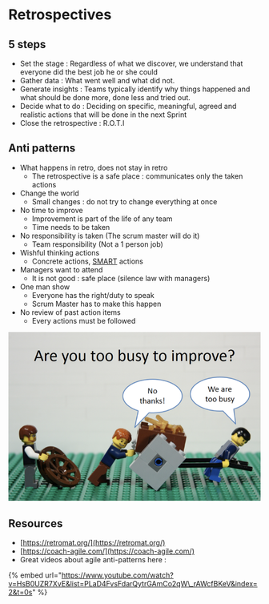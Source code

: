 # Retrospectives

## **5 steps**

* Set the stage : Regardless of what we discover, we understand that everyone did the best job he or she could
* Gather data : What went well and what did not.
* Generate insights : Teams typically identify why things happened and what should be done more, done less and tried out.
* Decide what to do : Deciding on specific, meaningful, agreed and realistic actions that will be done in the next Sprint
* Close the retrospective : R.O.T.I

## Anti patterns

* What happens in retro, does not stay in retro
  * The retrospective is a safe place : communicates only the taken actions
* Change the world 
  * Small changes : do not try to change everything at once
* No time to improve
  * Improvement is part of the life of any team
  * Time needs to be taken
* No responsibility is taken \(The scrum master will do it\)
  * Team responsibility \(Not a 1 person job\)
* Wishful thinking actions
  * Concrete actions, [SMART](https://en.wikipedia.org/wiki/SMART_criteria) actions
* Managers want to attend
  * It is not good : safe place \(silence law with managers\)
* One man show
  * Everyone has the right/duty to speak
  * Scrum Master has to make this happen
* No review of past action items
  * Every actions must be followed

![](../../.gitbook/assets/image%20%28146%29.png)

## Resources

* [https://retromat.org/](https://retromat.org/)
* [https://coach-agile.com/](https://coach-agile.com/)
* Great videos about agile anti-patterns here :

{% embed url="https://www.youtube.com/watch?v=HsB0UZR7XvE&list=PLaD4FvsFdarQytrGAmCo2qW\_rAWcfBKeV&index=2&t=0s" %}



